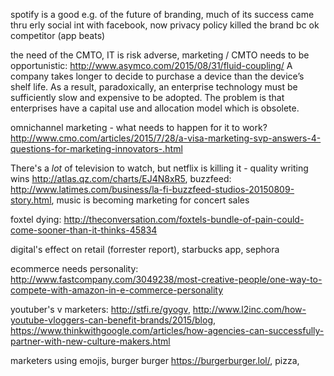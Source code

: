 spotify is a good e.g. of the future of branding, much of its success came thru erly social int with facebook, now privacy policy killed the brand bc ok competitor (app  beats)

the need of the CMTO, IT is risk adverse, marketing / CMTO needs to be opportunistic: http://www.asymco.com/2015/08/31/fluid-coupling/
A company takes longer to decide to purchase a device than the device’s shelf life. As a result, paradoxically, an enterprise technology must be sufficiently slow and expensive to be adopted. The problem is that enterprises have a capital use and allocation model which is obsolete.

omnichannel marketing - what needs to happen for it to work? http://www.cmo.com/articles/2015/7/28/a-visa-marketing-svp-answers-4-questions-for-marketing-innovators-.html

There's a *lot* of television to watch, but netflix is killing it - quality writing wins http://atlas.qz.com/charts/EJ4N8xR5, buzzfeed: http://www.latimes.com/business/la-fi-buzzfeed-studios-20150809-story.html, music is becoming marketing for concert sales

foxtel dying: http://theconversation.com/foxtels-bundle-of-pain-could-come-sooner-than-it-thinks-45834

digital's effect on retail (forrester report), starbucks app, sephora

ecommerce needs personality: http://www.fastcompany.com/3049238/most-creative-people/one-way-to-compete-with-amazon-in-e-commerce-personality

youtuber's v marketers: http://stfi.re/gyogv, http://www.l2inc.com/how-youtube-vloggers-can-benefit-brands/2015/blog, https://www.thinkwithgoogle.com/articles/how-agencies-can-successfully-partner-with-new-culture-makers.html

marketers using emojis, burger burger https://burgerburger.lol/, pizza,
